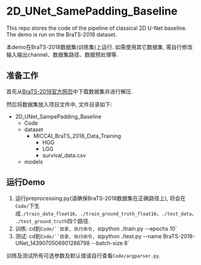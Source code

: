 # 2D_UNet_SamePadding_Baseline
This repo stores the code of the pipeline of classical 2D U-Net baseline. The demo is run on the BraTS-2018 dataset.

本demo在BraTS-2018数据集(训练集)上运行. 如需使用其它数据集, 需自行修改输入输出channel、数据集路径、数据预处理等.

## 准备工作
首先从[BraTS-2018官方网页](https://ipp.cbica.upenn.edu/#BraTS18eval_trainingPhase)中下载数据集并进行解压.

然后将数据集放入项目文件中, 文件目录如下:

+ 2D_UNet_SampePadding_Baseline
    + Code
    + dataset
        + MICCAI_BraTS_2018_Data_Training
            + HGG
            + LGG
            + survival_data.csv
    + models

## 运行Demo
1. 运行preprocessing.py(请确保BraTS-2018数据集在正确路径上), 将会在`Code/`下生成`./train_data_float16`、`./train_ground_truth_float16`、`./test_data`、`./test_ground_truth`四个路径.
2. 训练: cd到`Code/``目录, 执行命令, 如`python ./train.py --epochs 10`
3. 测试: cd到`Code/``目录, 执行命令, 如`python ./test.py --name BraTS-2018-UNet_1439070506901286798 --batch-size 8`

训练及测试所有可选参数及默认值请自行查看`Code/argparser.py`.
